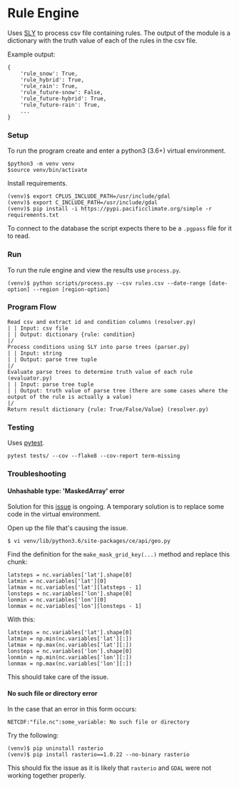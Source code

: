 # Rule Engine
Uses [SLY](https://github.com/dabeaz/sly) to process csv file containing rules.  The output of the module is a dictionary with the truth value of each of the rules in the csv file.

Example output:
```
{
    'rule_snow': True,
    'rule_hybrid': True,
    'rule_rain': True,
    'rule_future-snow': False,
    'rule_future-hybrid': True,
    'rule_future-rain': True,
    ...
}
```

### Setup
To run the program create and enter a python3 (3.6+) virtual environment.
```
$python3 -m venv venv
$source venv/bin/activate
```

Install requirements.
```
(venv)$ export CPLUS_INCLUDE_PATH=/usr/include/gdal
(venv)$ export C_INCLUDE_PATH=/usr/include/gdal
(venv)$ pip install -i https://pypi.pacificclimate.org/simple -r requirements.txt
```

To connect to the database the script expects there to be a `.pgpass` file for it to read.

### Run
To run the rule engine and view the results use `process.py`.
```
(venv)$ python scripts/process.py --csv rules.csv --date-range [date-option] --region [region-option]
```


### Program Flow
```
Read csv and extract id and condition columns (resolver.py)
| | Input: csv file
| | Output: dictionary {rule: condition}
|/
Process conditions using SLY into parse trees (parser.py)
| | Input: string
| | Output: parse tree tuple
|/
Evaluate parse trees to determine truth value of each rule (evaluator.py)
| | Input: parse tree tuple
| | Output: truth value of parse tree (there are some cases where the output of the rule is actually a value)
|/
Return result dictionary {rule: True/False/Value} (resolver.py)
```

### Testing
Uses [pytest](https://github.com/pytest-dev/pytest).
```
pytest tests/ --cov --flake8 --cov-report term-missing
```

### Troubleshooting
#### Unhashable type: 'MaskedArray' error
Solution for this [issue](https://github.com/pacificclimate/climate-explorer-backend/issues/97) is ongoing.  A temporary solution is to replace some code in the virtual environment.

Open up the file that's causing the issue.
```
$ vi venv/lib/python3.6/site-packages/ce/api/geo.py  
```

Find the definition for the `make_mask_grid_key(...)` method and replace this chunk:
```
latsteps = nc.variables['lat'].shape[0]
latmin = nc.variables['lat'][0]
latmax = nc.variables['lat'][latsteps - 1]
lonsteps = nc.variables['lon'].shape[0]
lonmin = nc.variables['lon'][0]
lonmax = nc.variables['lon'][lonsteps - 1]
```
With this:
```
latsteps = nc.variables['lat'].shape[0]
latmin = np.min(nc.variables['lat'][:])
latmax = np.max(nc.variables['lat'][:])
lonsteps = nc.variables['lon'].shape[0]
lonmin = np.min(nc.variables['lon'][:])
lonmax = np.max(nc.variables['lon'][:])
```
This should take care of the issue.

#### No such file or directory error
In the case that an error in this form occurs:
```
NETCDF:"file.nc":some_variable: No such file or directory
```
Try the following:
```
(venv)$ pip uninstall rasterio
(venv)$ pip install rasterio==1.0.22 --no-binary rasterio
```
This should fix the issue as it is likely that `rasterio` and `GDAL` were not working together properly.
